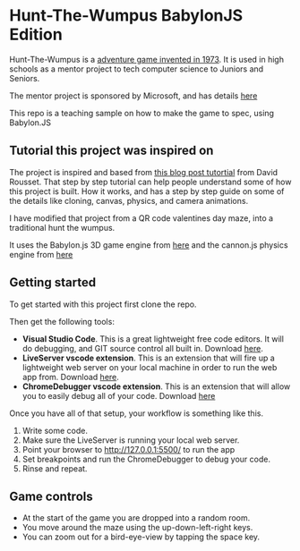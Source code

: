 # Hunt-The-Wumpus BabylonJS Edition

Hunt-The-Wumpus is a [adventure game invented in 1973](https://en.wikipedia.org/wiki/Hunt_the_Wumpus).   It is used in high schools as a mentor project to tech computer science to Juniors and Seniors.

The mentor project is sponsored by Microsoft, and has details [here](http://aka.ms/wumpus/)

This repo is a teaching sample on how to make the game to spec, using Babylon.JS

## Tutorial this project was inspired on

The project is inspired and based from [this blog post tutortial](https://docs.microsoft.com/en-us/archive/blogs/davrous/coding4fun-tutorial-creating-a-3d-webgl-procedural-qrcode-maze-with-babylon-js) from David Rousset.    That step by step tutorial can help people understand some of how this project is built.   How it works, and has a step by step guide on some of the details like cloning, canvas, physics, and camera animations.

I have modified that project from a QR code valentines day maze, into a traditional hunt the wumpus.

It uses the Babylon.js 3D game engine from [here](https://github.com/BabylonJS/Babylon.js) and the cannon.js physics engine from [here](https://github.com/schteppe/cannon.js/)

## Getting started

To get started with this project first clone the repo.

Then get the following tools:

  - **Visual Studio Code**.  This is a great lightweight free code editors. It will do debugging, and GIT source control all built in.  Download [here](https://code.visualstudio.com/).
  - **LiveServer vscode extension**.   This is an extension that will fire up a lightweight web server on your local machine in order to run the web app from.   Download [here](https://marketplace.visualstudio.com/items?itemName=ritwickdey.LiveServer).
  - **ChromeDebugger vscode extension**.  This is an extension that will allow you to easily debug all of your code.  Download [here](https://marketplace.visualstudio.com/items?itemName=msjsdiag.debugger-for-chrome)

Once you have all of that setup, your workflow is something like this.

  1. Write some code.
  2. Make sure the LiveServer is running your local web server.
  3. Point your browser to http://127.0.0.1:5500/ to run the app
  4. Set breakpoints and run the ChromeDebugger to debug your code.
  5. Rinse and repeat.

## Game controls

 - At the start of the game you are dropped into a random room.
 - You move around the maze using the up-down-left-right keys.   
 - You can zoom out for a bird-eye-view by tapping the space key.